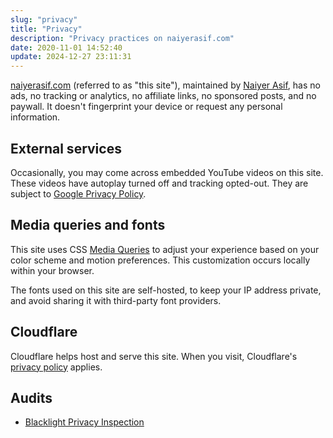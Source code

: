 ```yaml
---
slug: "privacy"
title: "Privacy"
description: "Privacy practices on naiyerasif.com"
date: 2020-11-01 14:52:40
update: 2024-12-27 23:11:31
---
```


[naiyerasif.com](/) (referred to as "this site"), maintained by [Naiyer Asif](/about/), has no ads, no tracking or analytics, no affiliate links, no sponsored posts, and no paywall. It doesn't fingerprint your device or request any personal information.

## External services

Occasionally, you may come across embedded YouTube videos on this site. These videos have autoplay turned off and tracking opted-out. They are subject to [Google Privacy Policy](https://policies.google.com/privacy).

## Media queries and fonts

This site uses CSS [Media Queries](https://developer.mozilla.org/en-US/docs/Web/CSS/Media_Queries/Using_media_queries#media_features) to adjust your experience based on your color scheme and motion preferences. This customization occurs locally within your browser.

The fonts used on this site are self-hosted, to keep your IP address private, and avoid sharing it with third-party font providers.

## Cloudflare

Cloudflare helps host and serve this site. When you visit, Cloudflare's [privacy policy](https://www.cloudflare.com/privacypolicy/) applies.

## Audits

- [Blacklight Privacy Inspection](https://themarkup.org/blacklight?url=naiyerasif.com)
